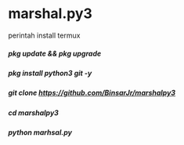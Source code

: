 # marshal.py3

perintah install termux


##### pkg update && pkg upgrade
##### pkg install python3 git -y
##### git clone https://github.com/BinsarJr/marshalpy3
##### cd marshalpy3
##### python marhsal.py
